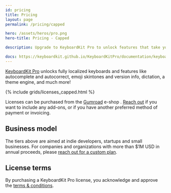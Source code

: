 ```yaml
---
id: pricing
title: Pricing
layout: page
permalink: /pricing/capped

hero: /assets/heros/pro.png
hero-title: Pricing - Capped

description: Upgrade to KeyboardKit Pro to unlock features that take your keyboard to the next level. 

docs: https://keyboardkit.github.io/KeyboardKitPro/documentation/keyboardkitpro/
---
```


[KeyboardKit Pro](/pro) unlocks fully localized keyboards and features like autocomplete and autocorrect, emoji skintones and version info, dictation, a theme engine, and much more! 

{% include grids/licenses_capped.html %}

Licenses can be purchased from the [Gumroad]({{site.gumroad_url}}) e-shop <!--[Lemon Squeezy]({{site.lemon_url}})-->. [Reach out](mailto:{{site.email}}?subject=KeyboardKit%20Pro%20License) if you want to include any add-ons, or if you have another preferred method of payment or invoicing.



## Business model

The tiers above are aimed at indie developers, startups and small businesses. For companies and organizations with more than $1M USD in annual proceeds, please [reach out for a custom plan](mailto:{{site.email}}?subject=KeyboardKit%20Pro%20License).


## License terms

By purchasing a KeyboardKit Pro license, you acknowledge and approve the [ terms & conditions](/pro/terms-and-conditions).